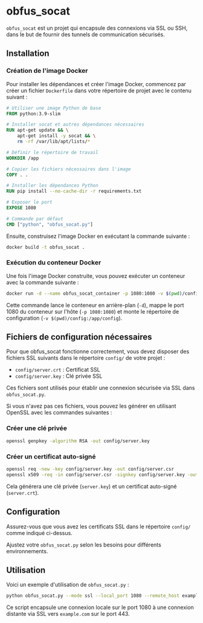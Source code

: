 # obfus_socat

`obfus_socat` est un projet qui encapsule des connexions via SSL ou SSH, dans le but de fournir des tunnels de communication sécurisés.

## Installation

### Création de l'image Docker

Pour installer les dépendances et créer l'image Docker, commencez par créer un fichier `Dockerfile` dans votre répertoire de projet avec le contenu suivant :

```Dockerfile
# Utiliser une image Python de base
FROM python:3.9-slim

# Installer socat et autres dépendances nécessaires
RUN apt-get update && \
    apt-get install -y socat && \
    rm -rf /var/lib/apt/lists/*

# Définir le répertoire de travail
WORKDIR /app

# Copier les fichiers nécessaires dans l'image
COPY . .

# Installer les dépendances Python
RUN pip install --no-cache-dir -r requirements.txt

# Exposer le port
EXPOSE 1080

# Commande par défaut
CMD ["python", "obfus_socat.py"]
```

Ensuite, construisez l'image Docker en exécutant la commande suivante :

```bash
docker build -t obfus_socat .
```

### Exécution du conteneur Docker

Une fois l'image Docker construite, vous pouvez exécuter un conteneur avec la commande suivante :

```bash
docker run -d --name obfus_socat_container -p 1080:1080 -v $(pwd)/config:/app/config obfus_socat
```

Cette commande lance le conteneur en arrière-plan (`-d`), mappe le port 1080 du conteneur sur l'hôte (`-p 1080:1080`) et monte le répertoire de configuration (`-v $(pwd)/config:/app/config`).

## Fichiers de configuration nécessaires

Pour que obfus_socat fonctionne correctement, vous devez disposer des fichiers SSL suivants dans le répertoire `config/` de votre projet :

- `config/server.crt` : Certificat SSL
- `config/server.key` : Clé privée SSL

Ces fichiers sont utilisés pour établir une connexion sécurisée via SSL dans `obfus_socat.py`.

Si vous n'avez pas ces fichiers, vous pouvez les générer en utilisant OpenSSL avec les commandes suivantes :

### Créer une clé privée
```bash
openssl genpkey -algorithm RSA -out config/server.key
```

### Créer un certificat auto-signé
```bash
openssl req -new -key config/server.key -out config/server.csr
openssl x509 -req -in config/server.csr -signkey config/server.key -out config/server.crt
```

Cela générera une clé privée (`server.key`) et un certificat auto-signé (`server.crt`).

## Configuration

Assurez-vous que vous avez les certificats SSL dans le répertoire `config/` comme indiqué ci-dessus.

Ajustez votre `obfus_socat.py` selon les besoins pour différents environnements.

## Utilisation

Voici un exemple d'utilisation de `obfus_socat.py` :

```bash
python obfus_socat.py --mode ssl --local_port 1080 --remote_host example.com --remote_port 443
```

Ce script encapsule une connexion locale sur le port 1080 à une connexion distante via SSL vers `example.com` sur le port 443.

